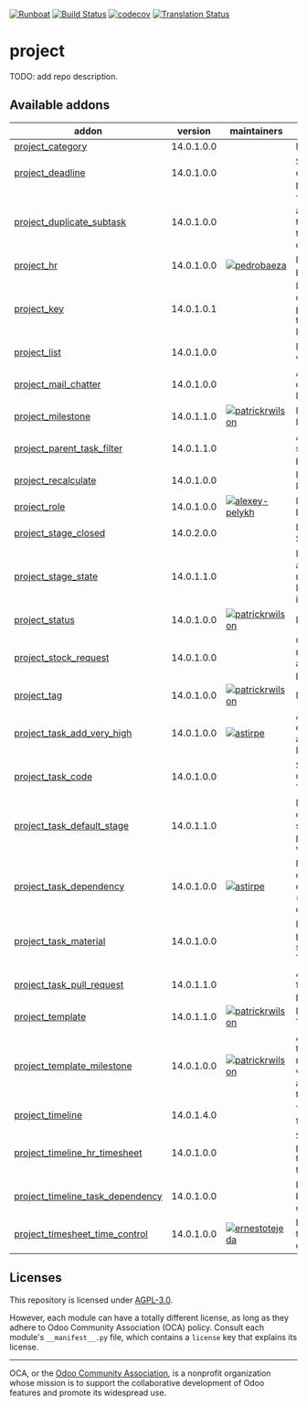 
[![Runboat](https://img.shields.io/badge/runboat-Try%20me-875A7B.png)](https://runboat.odoo-community.org/builds?repo=OCA/project&target_branch=14.0)
[![Build Status](https://travis-ci.com/OCA/project.svg?branch=14.0)](https://travis-ci.com/OCA/project)
[![codecov](https://codecov.io/gh/OCA/project/branch/14.0/graph/badge.svg)](https://codecov.io/gh/OCA/project)
[![Translation Status](https://translation.odoo-community.org/widgets/project-14-0/-/svg-badge.svg)](https://translation.odoo-community.org/engage/project-14-0/?utm_source=widget)

<!-- /!\ do not modify above this line -->

# project

TODO: add repo description.

<!-- /!\ do not modify below this line -->

<!-- prettier-ignore-start -->

[//]: # (addons)

Available addons
----------------
addon | version | maintainers | summary
--- | --- | --- | ---
[project_category](project_category/) | 14.0.1.0.0 |  | Project Types
[project_deadline](project_deadline/) | 14.0.1.0.0 |  | Start date and deadline of projects.
[project_duplicate_subtask](project_duplicate_subtask/) | 14.0.1.0.0 |  | The module adds an action to duplicate tasks with the child subtasks
[project_hr](project_hr/) | 14.0.1.0.0 | [![pedrobaeza](https://github.com/pedrobaeza.png?size=30px)](https://github.com/pedrobaeza) | Link HR with project
[project_key](project_key/) | 14.0.1.0.1 |  | Module decorates projects and tasks with Project Key
[project_list](project_list/) | 14.0.1.0.0 |  | Projects list view
[project_mail_chatter](project_mail_chatter/) | 14.0.1.0.0 |  | Add message chatter on the Project form.
[project_milestone](project_milestone/) | 14.0.1.1.0 | [![patrickrwilson](https://github.com/patrickrwilson.png?size=30px)](https://github.com/patrickrwilson) | Project Milestones
[project_parent_task_filter](project_parent_task_filter/) | 14.0.1.1.0 |  | Add a filter to show the parent tasks
[project_recalculate](project_recalculate/) | 14.0.1.0.0 |  | Project Recalculate
[project_role](project_role/) | 14.0.1.0.0 | [![alexey-pelykh](https://github.com/alexey-pelykh.png?size=30px)](https://github.com/alexey-pelykh) | Project role-based roster
[project_stage_closed](project_stage_closed/) | 14.0.2.0.0 |  | Project Task Stage Closed
[project_stage_state](project_stage_state/) | 14.0.1.1.0 |  | Restore State attribute removed from Project Stages in 8.0
[project_status](project_status/) | 14.0.1.0.0 | [![patrickrwilson](https://github.com/patrickrwilson.png?size=30px)](https://github.com/patrickrwilson) | Project Status
[project_stock_request](project_stock_request/) | 14.0.1.0.0 |  | Create stock requests from a projects and project tasks
[project_tag](project_tag/) | 14.0.1.0.0 | [![patrickrwilson](https://github.com/patrickrwilson.png?size=30px)](https://github.com/patrickrwilson) | Project Tags
[project_task_add_very_high](project_task_add_very_high/) | 14.0.1.0.0 | [![astirpe](https://github.com/astirpe.png?size=30px)](https://github.com/astirpe) | Adds extra options 'High' and 'Very High' on tasks
[project_task_code](project_task_code/) | 14.0.1.0.0 |  | Sequential Code for Tasks
[project_task_default_stage](project_task_default_stage/) | 14.0.1.1.0 |  | Recovery default task stages for projects from v8
[project_task_dependency](project_task_dependency/) | 14.0.1.0.0 | [![astirpe](https://github.com/astirpe.png?size=30px)](https://github.com/astirpe) | Enables to define dependencies (other tasks) of a task
[project_task_material](project_task_material/) | 14.0.1.0.0 |  | Record products spent in a Task
[project_task_pull_request](project_task_pull_request/) | 14.0.1.1.0 |  | Adds a field for a PR URI to project tasks
[project_template](project_template/) | 14.0.1.1.0 | [![patrickrwilson](https://github.com/patrickrwilson.png?size=30px)](https://github.com/patrickrwilson) | Project Templates
[project_template_milestone](project_template_milestone/) | 14.0.1.0.0 | [![patrickrwilson](https://github.com/patrickrwilson.png?size=30px)](https://github.com/patrickrwilson) | Adds function to copy of milestones when creating a project from template
[project_timeline](project_timeline/) | 14.0.1.4.0 |  | Timeline view for projects
[project_timeline_hr_timesheet](project_timeline_hr_timesheet/) | 14.0.1.0.0 |  | Shows the progress of tasks on the timeline view.
[project_timeline_task_dependency](project_timeline_task_dependency/) | 14.0.1.0.0 |  | Render arrows between dependencies.
[project_timesheet_time_control](project_timesheet_time_control/) | 14.0.1.0.0 | [![ernestotejeda](https://github.com/ernestotejeda.png?size=30px)](https://github.com/ernestotejeda) | Project timesheet time control

[//]: # (end addons)

<!-- prettier-ignore-end -->

## Licenses

This repository is licensed under [AGPL-3.0](LICENSE).

However, each module can have a totally different license, as long as they adhere to Odoo Community Association (OCA)
policy. Consult each module's `__manifest__.py` file, which contains a `license` key
that explains its license.

----
OCA, or the [Odoo Community Association](http://odoo-community.org/), is a nonprofit
organization whose mission is to support the collaborative development of Odoo features
and promote its widespread use.
